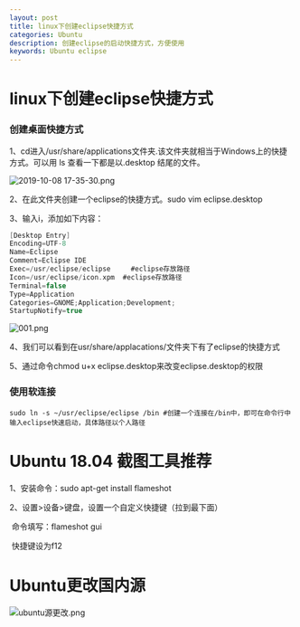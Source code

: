```yaml
---
layout: post
title: linux下创建eclipse快捷方式
categories: Ubuntu
description: 创建eclipse的启动快捷方式，方便使用 
keywords: Ubuntu eclipse
---
```


# linux下创建eclipse快捷方式

### 创建桌面快捷方式

1、cd进入/usr/share/applications文件夹.该文件夹就相当于Windows上的快捷方式。可以用 ls 查看一下都是以.desktop 结尾的文件。

![2019-10-08 17-35-30.png](https://i.loli.net/2019/10/08/nazmV3dRyhlNv52.png)

2、在此文件夹创建一个eclipse的快捷方式。sudo vim eclipse.desktop

3、输入i，添加如下内容：

```c
[Desktop Entry]
Encoding=UTF-8
Name=Eclipse
Comment=Eclipse IDE
Exec=/usr/eclipse/eclipse     #eclipse存放路径
Icon=/usr/eclipse/icon.xpm  #eclipse存放路径
Terminal=false
Type=Application
Categories=GNOME;Application;Development;
StartupNotify=true
```

![001.png](https://i.loli.net/2019/10/08/ALw7UQHoOtaVWy1.png)

4、我们可以看到在usr/share/applacations/文件夹下有了eclipse的快捷方式

5、通过命令chmod  u+x  eclipse.desktop来改变eclipse.desktop的权限

### 使用软连接

```shell
sudo ln -s ~/usr/eclipse/eclipse /bin #创建一个连接在/bin中，即可在命令行中输入eclipse快速启动，具体路径以个人路径
```



# Ubuntu 18.04 截图工具推荐

1、安装命令：sudo apt-get install flameshot

2、设置>设备>键盘，设置一个自定义快捷键（拉到最下面）

​      命令填写：flameshot gui

​      快捷键设为f12



# Ubuntu更改国内源

![ubuntu源更改.png](https://i.loli.net/2019/10/08/rFW1zumiRf4pIoh.png)